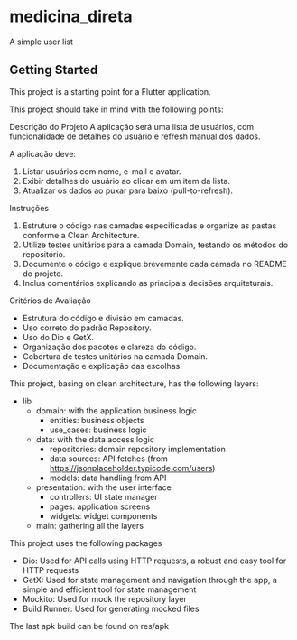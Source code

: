 # medicina_direta

A simple user list

## Getting Started

This project is a starting point for a Flutter application.

This project should take in mind with the following points:

Descrição do Projeto
A aplicação será uma lista de usuários, com funcionalidade de detalhes do usuário e refresh manual dos dados.

A aplicação deve:
1.	Listar usuários com nome, e-mail e avatar.
2.	Exibir detalhes do usuário ao clicar em um item da lista.
3.	Atualizar os dados ao puxar para baixo (pull-to-refresh).

Instruções
1.	Estruture o código nas camadas especificadas e organize as pastas conforme a Clean Architecture.
2.	Utilize testes unitários para a camada Domain, testando os métodos do repositório.
3.	Documente o código e explique brevemente cada camada no README do projeto.
4.	Inclua comentários explicando as principais decisões arquiteturais.
 

Critérios de Avaliação
  -	Estrutura do código e divisão em camadas.
  -	Uso correto do padrão Repository.
  -	Uso do Dio e GetX.
  -	Organização dos pacotes e clareza do código.
  -	Cobertura de testes unitários na camada Domain.
  -	Documentação e explicação das escolhas.

This project, basing on clean architecture, has the following layers:
- lib
  - domain: with the application business logic
    - entities: business objects
    - use_cases: business logic
  - data: with the data access logic
    - repositories: domain repository implementation
    - data sources: API fetches (from https://jsonplaceholder.typicode.com/users)
    - models: data handling from API
  - presentation: with the user interface
    - controllers: UI state manager
    - pages: application screens
    - widgets: widget components
  - main: gathering all the layers

This project uses the following packages
- Dio: Used for API calls using HTTP requests, a robust and easy tool for HTTP requests
- GetX: Used for state management and navigation through the app, a simple and efficient tool for state management
- Mockito: Used for mock the repository layer
- Build Runner: Used for generating mocked files

The last apk build can be found on res/apk


